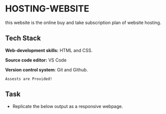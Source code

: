 # HOSTING-WEBSITE

this website is the online buy and take subscription plan of website hosting.

## Tech Stack

**Web-development skills:** HTML and CSS.

**Source code editor:** VS Code

**Version control system**: Git and Github.

`Assests are Provided!`

## Task
- Replicate the below output as a responsive webpage.
